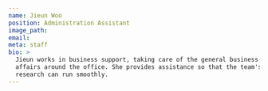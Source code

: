 ```yaml
---
name: Jieun Woo
position: Administration Assistant
image_path:
email:
meta: staff
bio: >
  Jieun works in business support, taking care of the general business
  affairs around the office. She provides assistance so that the team's
  research can run smoothly.
---
```

